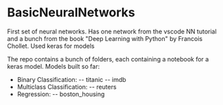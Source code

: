 # BasicNeuralNetworks
First set of neural networks. Has one network from the vscode NN tutorial and a bunch from the book "Deep Learning with Python" by Francois Chollet. Used keras for models

The repo contains a bunch of folders, each containing a notebook for a keras model. 
Models built so far:
  - Binary Classification:
    -- titanic 
    -- imdb
  - Multiclass Classification:
    -- reuters
  - Regression:
    -- boston_housing
